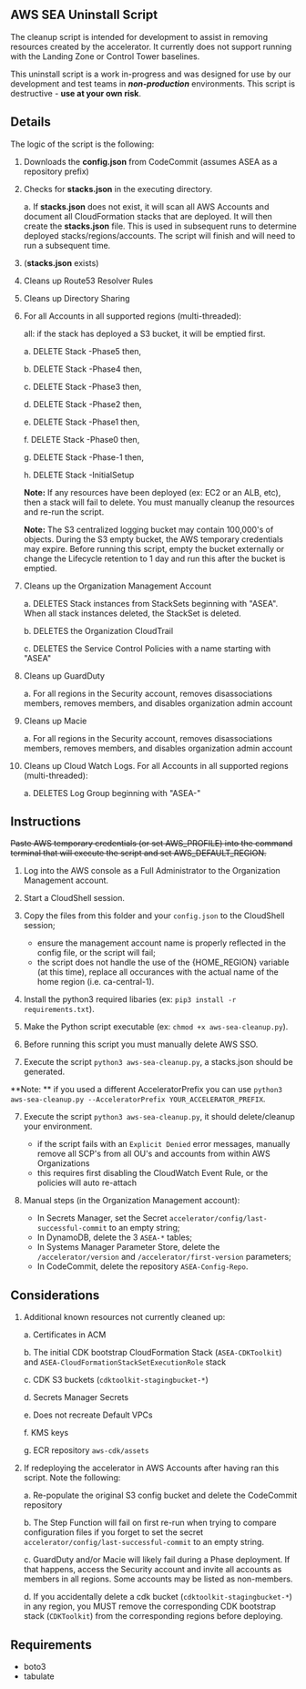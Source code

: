 ## AWS SEA Uninstall Script

The cleanup script is intended for development to assist in removing resources created by the accelerator. It currently does not support running with the Landing Zone or Control Tower baselines.

This uninstall script is a work in-progress and was designed for use by our development and test teams in **_non-production_** environments. This script is destructive - **use at your own risk**.

## Details

The logic of the script is the following:

1. Downloads the **config.json** from CodeCommit (assumes ASEA as a repository prefix)

2. Checks for **stacks.json** in the executing directory.

   a. If **stacks.json** does not exist, it will scan all AWS Accounts and document all CloudFormation stacks that are deployed. It will then create the **stacks.json** file. This is used in subsequent runs to determine deployed stacks/regions/accounts. The script will finish and will need to run a subsequent time.

3. (**stacks.json** exists)

4. Cleans up Route53 Resolver Rules

5. Cleans up Directory Sharing

6. For all Accounts in all supported regions (multi-threaded):

   all: if the stack has deployed a S3 bucket, it will be emptied first.

   a. DELETE Stack -Phase5 then,

   b. DELETE Stack -Phase4 then,

   c. DELETE Stack -Phase3 then,

   d. DELETE Stack -Phase2 then,

   e. DELETE Stack -Phase1 then,

   f. DELETE Stack -Phase0 then,

   g. DELETE Stack -Phase-1 then,

   h. DELETE Stack -InitialSetup

   **Note:** If any resources have been deployed (ex: EC2 or an ALB, etc), then a stack will fail to delete. You must manually cleanup the resources and re-run the script.

   **Note:** The S3 centralized logging bucket may contain 100,000's of objects. During the S3 empty bucket, the AWS temporary credentials may expire. Before running this script, empty the bucket externally or change the Lifecycle retention to 1 day and run this after the bucket is emptied.

7. Cleans up the Organization Management Account

   a. DELETES Stack instances from StackSets beginning with "ASEA". When all stack instances deleted, the StackSet is deleted.

   b. DELETES the Organization CloudTrail

   c. DELETES the Service Control Policies with a name starting with "ASEA"

8. Cleans up GuardDuty

   a. For all regions in the Security account, removes disassociations members, removes members, and disables organization admin account

9. Cleans up Macie

   a. For all regions in the Security account, removes disassociations members, removes members, and disables organization admin account

10. Cleans up Cloud Watch Logs. For all Accounts in all supported regions (multi-threaded):

    a. DELETES Log Group beginning with "ASEA-"

## Instructions

~~Paste AWS temporary credentials (or set AWS_PROFILE) into the command terminal that will execute the script and set AWS_DEFAULT_REGION.~~

1. Log into the AWS console as a Full Administrator to the Organization Management account.
2. Start a CloudShell session.
3. Copy the files from this folder and your `config.json` to the CloudShell session;
   - ensure the management account name is properly reflected in the config file, or the script will fail;
   - the script does not handle the use of the {HOME_REGION} variable (at this time), replace all occurances with the actual name of the home region (i.e. ca-central-1).
4. Install the python3 required libaries (ex: `pip3 install -r requirements.txt`).
5. Make the Python script executable (ex: `chmod +x aws-sea-cleanup.py`).

6. Before running this script you must manually delete AWS SSO.

7. Execute the script `python3 aws-sea-cleanup.py`, a stacks.json should be generated.

**Note: ** if you used a different AcceleratorPrefix you can use `python3 aws-sea-cleanup.py --AcceleratorPrefix YOUR_ACCELERATOR_PREFIX`.

7. Execute the script `python3 aws-sea-cleanup.py`, it should delete/cleanup your environment.

   - if the script fails with an `Explicit Denied` error messages, manually remove all SCP's from all OU's and accounts from within AWS Organizations
   - this requires first disabling the CloudWatch Event Rule, or the policies will auto re-attach

8. Manual steps (in the Organization Management account):
   - In Secrets Manager, set the Secret `accelerator/config/last-successful-commit` to an empty string;
   - In DynamoDB, delete the 3 `ASEA-*` tables;
   - In Systems Manager Parameter Store, delete the `/accelerator/version` and `/accelerator/first-version` parameters;
   - In CodeCommit, delete the repository `ASEA-Config-Repo`.

## Considerations

1. Additional known resources not currently cleaned up:

   a. Certificates in ACM

   b. The initial CDK bootstrap CloudFormation Stack (`ASEA-CDKToolkit`) and `ASEA-CloudFormationStackSetExecutionRole` stack

   c. CDK S3 buckets (`cdktoolkit-stagingbucket-*`)

   d. Secrets Manager Secrets

   e. Does not recreate Default VPCs

   f. KMS keys

   g. ECR repository `aws-cdk/assets`

2. If redeploying the accelerator in AWS Accounts after having ran this script. Note the following:

   a. Re-populate the original S3 config bucket and delete the CodeCommit repository

   b. The Step Function will fail on first re-run when trying to compare configuration files if you forget to set the secret `accelerator/config/last-successful-commit` to an empty string.

   c. GuardDuty and/or Macie will likely fail during a Phase deployment. If that happens, access the Security account and invite all accounts as members in all regions. Some accounts may be listed as non-members.

   d. If you accidentally delete a cdk bucket (`cdktoolkit-stagingbucket-*`) in any region, you MUST remove the corresponding CDK bootstrap stack (`CDKToolkit`) from the corresponding regions before deploying.

## Requirements

- boto3
- tabulate
